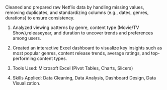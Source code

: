Cleaned and prepared raw Netflix data by handling missing values, removing duplicates, and standardizing columns (e.g., dates, genres, durations) to ensure consistency.

  1. Analyzed viewing patterns by genre, content type (Movie/TV Show),releaseyear, and duration to uncover trends and preferences among users.

  2. Created an interactive Excel dashboard to visualize key insights such as most popular genres, content release trends, average ratings, and top-performing content types.

  3. Tools Used: Microsoft Excel (Pivot Tables, Charts, Slicers)

  4. Skills Applied: Data Cleaning, Data Analysis, Dashboard Design, Data Visualization.
